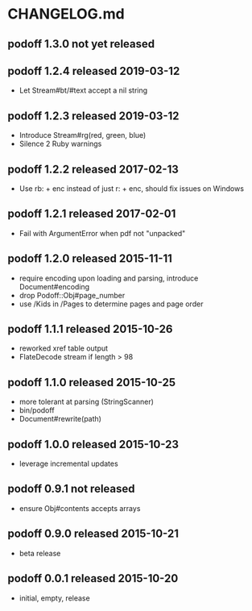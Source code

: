 
# CHANGELOG.md


## podoff 1.3.0  not yet released


## podoff 1.2.4  released 2019-03-12

* Let Stream#bt/#text accept a nil string


## podoff 1.2.3  released 2019-03-12

* Introduce Stream#rg(red, green, blue)
* Silence 2 Ruby warnings


## podoff 1.2.2  released 2017-02-13

* Use rb: + enc instead of just r: + enc, should fix issues on Windows


## podoff 1.2.1  released 2017-02-01

* Fail with ArgumentError when pdf not "unpacked"


## podoff 1.2.0  released 2015-11-11

* require encoding upon loading and parsing, introduce Document#encoding
* drop Podoff::Obj#page_number
* use /Kids in /Pages to determine pages and page order


## podoff 1.1.1  released 2015-10-26

* reworked xref table output
* FlateDecode stream if length > 98


## podoff 1.1.0  released 2015-10-25

* more tolerant at parsing (StringScanner)
* bin/podoff
* Document#rewrite(path)


## podoff 1.0.0  released 2015-10-23

* leverage incremental updates


## podoff 0.9.1  not released

* ensure Obj#contents accepts arrays


## podoff 0.9.0  released 2015-10-21

* beta release


## podoff 0.0.1  released 2015-10-20

* initial, empty, release

